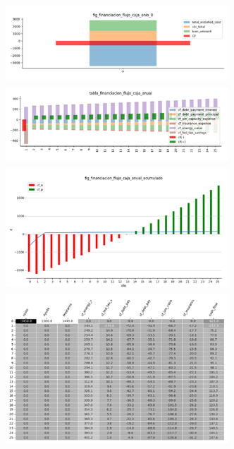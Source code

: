 



![image-20220121210322187](Financiacion.assets/image-20220121210322187.png)





![image-20220121210347956](Financiacion.assets/image-20220121210347956.png)







![image-20220121210508824](Financiacion.assets/image-20220121210508824.png)









![image-20220121210601150](Financiacion.assets/image-20220121210601150.png)





